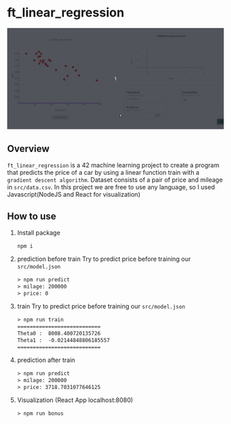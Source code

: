 # ft_linear_regression

<img src="./preview.gif" alt="presentation ft_linear_regression"/>

## Overview

`ft_linear_regression` is a 42 machine learning project to create a program that predicts the price of a car by
using a linear function train with a `gradient descent algorithm`. Dataset consists of a pair of price and mileage in `src/data.csv`. In this project we are free to use any language, so I used Javascript(NodeJS and React for visualization)

## How to use

1. Install package

   ```
   npm i
   ```

2. prediction before train
   Try to predict price before training our `src/model.json`

   ```
   > npm run predict
   > milage: 200000
   > price: 0
   ```

3. train
   Try to predict price before training our `src/model.json`

   ```
   > npm run train
   ===========================
   Theta0 :  8008.400720135726
   Theta1 :  -0.02144848806185557
   ===========================
   ```

4. prediction after train

   ```
   > npm run predict
   > milage: 200000
   > price: 3718.7031077646125
   ```

5. Visualization (React App localhost:8080)

   ```
   > npm run bonus
   ```
